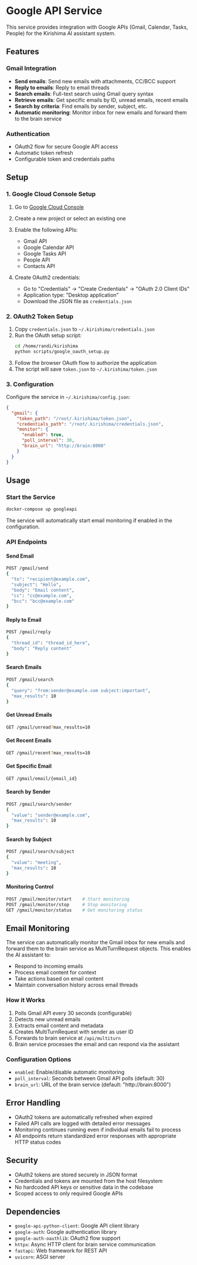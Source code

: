 # Google API Service

This service provides integration with Google APIs (Gmail, Calendar, Tasks, People) for the Kirishima AI assistant system.

## Features

### Gmail Integration
- **Send emails**: Send new emails with attachments, CC/BCC support
- **Reply to emails**: Reply to email threads
- **Search emails**: Full-text search using Gmail query syntax
- **Retrieve emails**: Get specific emails by ID, unread emails, recent emails
- **Search by criteria**: Find emails by sender, subject, etc.
- **Automatic monitoring**: Monitor inbox for new emails and forward them to the brain service

### Authentication
- OAuth2 flow for secure Google API access
- Automatic token refresh
- Configurable token and credentials paths

## Setup

### 1. Google Cloud Console Setup

1. Go to [Google Cloud Console](https://console.cloud.google.com/)
2. Create a new project or select an existing one
3. Enable the following APIs:
   - Gmail API
   - Google Calendar API
   - Google Tasks API
   - People API
   - Contacts API

4. Create OAuth2 credentials:
   - Go to "Credentials" → "Create Credentials" → "OAuth 2.0 Client IDs"
   - Application type: "Desktop application"
   - Download the JSON file as `credentials.json`

### 2. OAuth2 Token Setup

1. Copy `credentials.json` to `~/.kirishima/credentials.json`
2. Run the OAuth setup script:
   ```bash
   cd /home/randi/kirishima
   python scripts/google_oauth_setup.py
   ```
3. Follow the browser OAuth flow to authorize the application
4. The script will save `token.json` to `~/.kirishima/token.json`

### 3. Configuration

Configure the service in `~/.kirishima/config.json`:

```json
{
  "gmail": {
    "token_path": "/root/.kirishima/token.json",
    "credentials_path": "/root/.kirishima/credentials.json",
    "monitor": {
      "enabled": true,
      "poll_interval": 30,
      "brain_url": "http://brain:8000"
    }
  }
}
```

## Usage

### Start the Service

```bash
docker-compose up googleapi
```

The service will automatically start email monitoring if enabled in the configuration.

### API Endpoints

#### Send Email
```bash
POST /gmail/send
{
  "to": "recipient@example.com",
  "subject": "Hello",
  "body": "Email content",
  "cc": "cc@example.com",
  "bcc": "bcc@example.com"
}
```

#### Reply to Email
```bash
POST /gmail/reply
{
  "thread_id": "thread_id_here",
  "body": "Reply content"
}
```

#### Search Emails
```bash
POST /gmail/search
{
  "query": "from:sender@example.com subject:important",
  "max_results": 10
}
```

#### Get Unread Emails
```bash
GET /gmail/unread?max_results=10
```

#### Get Recent Emails
```bash
GET /gmail/recent?max_results=10
```

#### Get Specific Email
```bash
GET /gmail/email/{email_id}
```

#### Search by Sender
```bash
POST /gmail/search/sender
{
  "value": "sender@example.com",
  "max_results": 10
}
```

#### Search by Subject
```bash
POST /gmail/search/subject
{
  "value": "meeting",
  "max_results": 10
}
```

#### Monitoring Control
```bash
POST /gmail/monitor/start    # Start monitoring
POST /gmail/monitor/stop     # Stop monitoring
GET /gmail/monitor/status    # Get monitoring status
```

## Email Monitoring

The service can automatically monitor the Gmail inbox for new emails and forward them to the brain service as MultiTurnRequest objects. This enables the AI assistant to:

- Respond to incoming emails
- Process email content for context
- Take actions based on email content
- Maintain conversation history across email threads

### How it Works

1. Polls Gmail API every 30 seconds (configurable)
2. Detects new unread emails
3. Extracts email content and metadata
4. Creates MultiTurnRequest with sender as user ID
5. Forwards to brain service at `/api/multiturn`
6. Brain service processes the email and can respond via the assistant

### Configuration Options

- `enabled`: Enable/disable automatic monitoring
- `poll_interval`: Seconds between Gmail API polls (default: 30)
- `brain_url`: URL of the brain service (default: "http://brain:8000")

## Error Handling

- OAuth2 tokens are automatically refreshed when expired
- Failed API calls are logged with detailed error messages
- Monitoring continues running even if individual emails fail to process
- All endpoints return standardized error responses with appropriate HTTP status codes

## Security

- OAuth2 tokens are stored securely in JSON format
- Credentials and tokens are mounted from the host filesystem
- No hardcoded API keys or sensitive data in the codebase
- Scoped access to only required Google APIs

## Dependencies

- `google-api-python-client`: Google API client library
- `google-auth`: Google authentication library
- `google-auth-oauthlib`: OAuth2 flow support
- `httpx`: Async HTTP client for brain service communication
- `fastapi`: Web framework for REST API
- `uvicorn`: ASGI server
